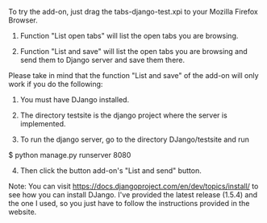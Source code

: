 
To try the add-on, just drag the tabs-django-test.xpi to your Mozilla Firefox Browser.

1) Function "List open tabs" will list the open tabs you are browsing.

2) Function "List and save" will list the open tabs you are browsing and send them to Django server and save them there.


Please take in mind that the function "List and save" of the add-on will only work if you do the following:

1) You must have DJango installed.

2) The directory testsite is the django project where the server is implemented.

3) To run the django server, go to the directory DJango/testsite and run

  $ python manage.py runserver 8080
  
  
4) Then click the button add-on's "List and send" button.


Note: You can visit https://docs.djangoproject.com/en/dev/topics/install/ to see how you can install DJango. I've provided
the latest release (1.5.4) and the one I used, so you just have to follow the instructions provided in the website.
